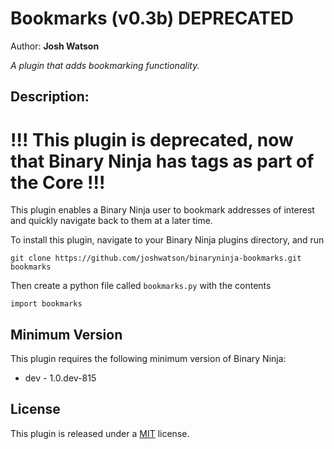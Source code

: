 # Bookmarks (v0.3b) **DEPRECATED**
Author: **Josh Watson**

_A plugin that adds bookmarking functionality._

## Description:

# !!! This plugin is deprecated, now that Binary Ninja has tags as part of the Core !!!

This plugin enables a Binary Ninja user to bookmark addresses of interest and quickly navigate back to them at a later time.

To install this plugin, navigate to your Binary Ninja plugins directory, and run

```git clone https://github.com/joshwatson/binaryninja-bookmarks.git bookmarks```

Then create a python file called `bookmarks.py` with the contents

```import bookmarks```

## Minimum Version

This plugin requires the following minimum version of Binary Ninja:

 * dev - 1.0.dev-815



## License

This plugin is released under a [MIT](LICENSE) license.


